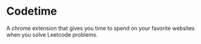 # Codetime

A chrome extension that gives you time to spend on your favorite websites when you solve Leetcode problems.
